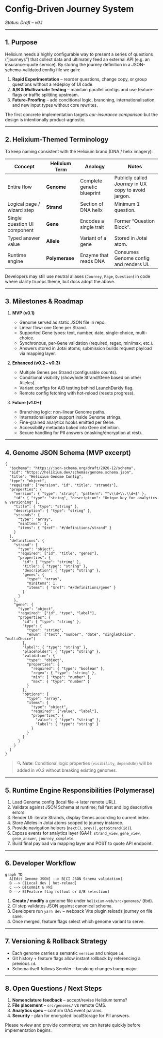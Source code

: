 # Config-Driven Journey System

*Status: Draft – v0.1*

---

## 1. Purpose

Helixium needs a highly configurable way to present a series of questions (“journeys”) that collect data and ultimately feed an external API (e.g. an insurance-quote service).  By storing the journey definition in a JSON-schema-validated config file we gain:

1. **Rapid Experimentation** – reorder questions, change copy, or group questions without a redeploy of UI code.
2. **A/B & Multivariate Testing** – maintain parallel configs and use feature-flags or traffic splitting upstream.
3. **Future-Proofing** – add conditional logic, branching, internationalisation, and new input types without core rewrites.

The first concrete implementation targets *car-insurance comparison* but the design is intentionally product-agnostic.

---

## 2. Helixium-Themed Terminology

To keep naming consistent with the Helixium brand (DNA / helix imagery):

| Concept | Helixium Term | Analogy | Notes |
|---------|---------------|---------|-------|
| Entire flow | **Genome** | Complete genetic blueprint | Publicly called *Journey* in UX copy to avoid jargon. |
| Logical page / wizard step | **Strand** | Section of DNA helix | Minimum 1 question. |
| Single question UI component | **Gene** | Encodes a single trait | Former “Question Block”. |
| Typed answer value | **Allele** | Variant of a gene | Stored in Jotai atom. |
| Runtime engine | **Polymerase** | Enzyme that reads DNA | Consumes Genome config and renders UI. |

Developers may still use neutral aliases (`Journey`, `Page`, `Question`) in code where clarity trumps theme, but docs adopt the above.

---

## 3. Milestones & Roadmap

1. **MVP (v0.1)**
   - Genome served as static JSON file in repo.
   - Linear flow: one Gene per Strand.
   - Supported Gene types: text, number, date, single-choice, multi-choice.
   - Synchronous, per-Gene validation (required, regex, min/max, etc.).
   - Answers stored in Jotai atoms; submission builds request payload via mapping layer.

2. **Enhanced (v0.2 – v0.3)**
   - Multiple Genes per Strand (configurable counts).
   - Conditional visibility (show/hide Strand/Gene based on other Alleles).
   - Variant configs for A/B testing behind LaunchDarkly flag.
   - Remote config fetching with hot-reload (resets progress).

3. **Future (v1.0+)**
   - Branching logic: non-linear Genome paths.
   - Internationalisation support inside Genome strings.
   - Fine-grained analytics hooks emitted per Gene.
   - Accessibility metadata baked into Gene definition.
   - Secure handling for PII answers (masking/encryption at rest).

---

## 4. Genome JSON Schema (MVP excerpt)

```jsonc
{
  "$schema": "https://json-schema.org/draft/2020-12/schema",
  "$id": "https://helixium.dev/schemas/genome.schema.json",
  "title": "Helixium Genome Config",
  "type": "object",
  "required": ["version", "id", "title", "strands"],
  "properties": {
    "version": { "type": "string", "pattern": "^v\\d+\\.\\d+$" },
    "id": { "type": "string", "description": "Unique key for analytics & versioning" },
    "title": { "type": "string" },
    "description": { "type": "string" },
    "strands": {
      "type": "array",
      "minItems": 1,
      "items": { "$ref": "#/definitions/strand" }
    }
  },
  "definitions": {
    "strand": {
      "type": "object",
      "required": ["id", "title", "genes"],
      "properties": {
        "id": { "type": "string" },
        "title": { "type": "string" },
        "description": { "type": "string" },
        "genes": {
          "type": "array",
          "minItems": 1,
          "items": { "$ref": "#/definitions/gene" }
        }
      }
    },
    "gene": {
      "type": "object",
      "required": ["id", "type", "label"],
      "properties": {
        "id": { "type": "string" },
        "type": {
          "type": "string",
          "enum": ["text", "number", "date", "singleChoice", "multiChoice"]
        },
        "label": { "type": "string" },
        "placeholder": { "type": "string" },
        "validation": {
          "type": "object",
          "properties": {
            "required": { "type": "boolean" },
            "regex": { "type": "string" },
            "min": { "type": "number" },
            "max": { "type": "number" }
          }
        },
        "options": {
          "type": "array",
          "items": {
            "type": "object",
            "required": ["value", "label"],
            "properties": {
              "value": { "type": "string" },
              "label": { "type": "string" }
            }
          }
        }
      }
    }
  }
}
```

> 🔍 **Note**: Conditional logic properties (`visibility`, `dependsOn`) will be added in v0.2 without breaking existing genomes.

---

## 5. Runtime Engine Responsibilities (Polymerase)

1. Load Genome config (local file → later remote URL).
2. Validate against JSON Schema at runtime; fail fast and log descriptive errors.
3. Render UI: iterate Strands, display Genes according to current index.
4. Store Alleles in Jotai atoms scoped to journey instance.
5. Provide navigation helpers (`next()`, `prev()`, `gotoStrand(id)`).
6. Expose events for analytics layer (GA4): `strand_view`, `gene_view`, `gene_answer`, `journey_complete`.
7. Build final payload via mapping layer and POST to quote API endpoint.

---

## 6. Developer Workflow

```mermaid
graph TD
  A[Edit Genome JSON] --> B[CI JSON Schema validation]
  B --> C[Local dev | hot-reload]
  C --> D[Commit & PR]
  D --> E[Feature flag rollout or A/B selection]
```

1. **Create / modify** a genome file under `helixium-web/src/genomes/` (tbd).
2. CI step validates JSON against canonical schema.
3. Developers run `yarn dev` – webpack Vite plugin reloads journey on file save.
4. Once merged, feature flags select which genome variant to serve.

---

## 7. Versioning & Rollback Strategy

* Each genome carries a semantic `version` and unique `id`.
* Git history + feature flags allow instant rollback by referencing a previous `id`.
* Schema itself follows SemVer – breaking changes bump major.

---

## 8. Open Questions / Next Steps

1. **Nomenclature feedback** – accept/revise Helixium terms?
2. **File placement** – `src/genomes/` vs remote CMS.
3. **Analytics spec** – confirm GA4 event params.
4. **Security** – plan for encrypted localStorage for PII answers.

Please review and provide comments; we can iterate quickly before implementation begins.